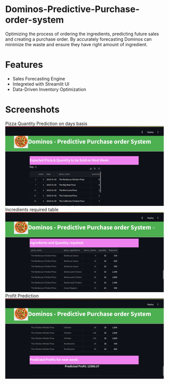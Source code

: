 # Dominos-Predictive-Purchase-order-system
Optimizing the process of ordering the ingredients, predicting future sales and creating a purchase order. By accurately forecasting Dominos can minimize the waste and ensure they have right amount of ingredient.

# Features 
* Sales Forecasting Engine
* Integreted with Streamlit UI
* Data-Driven Inventory Optimization

  
# Screenshots
Pizza Quantity Prediction on days basis
![alt text](https://github.com/AruRaja11/Dominos-Predictive-Purchase-order-system/blob/dfc81a4670d76fb38c46f5d54b9a97ebaabe57a9/Screenshots/Landing.png)
Incredients required table
![alt text](https://github.com/AruRaja11/Dominos-Predictive-Purchase-order-system/blob/cf846b27cc6296471956090aa95262d97e22a02b/Screenshots/page2.png)
Profit Prediction
![alt text](https://github.com/AruRaja11/Dominos-Predictive-Purchase-order-system/blob/a2fbb7b4c67b77f10f49db586d5ae866969cd46d/Screenshots/page3.png)
